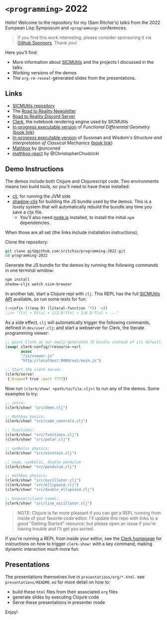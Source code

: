 # `<programming>` 2022

Hello! Welcome to the repository for my (Sam Ritchie's) talks from the 2022
European Lisp Symposium and `<programming>` conferences.

> If you find this work interesting, please consider sponsoring it via [Github
> Sponsors](https://github.com/sponsors/sritchie). Thank you!

Here you'll find:

- More information about [SICMUtils][SICMUTILS] and the projects I discussed in
  the talks
- Working versions of the demos
- The `org-re-reveal`-generated slides from the presentations.

## Links

- [SICMUtils repository][SICMUTILS]
- The [Road to Reality Newsletter](https://roadtoreality.substack.com/)
- [Road to Reality Discord
  Server](https://roadtoreality.substack.com/p/road-to-reality-discord-server?s=w)
- [Clerk][CLERK], the notebook rendering engine used by SICMUtils
- [In-progress executable version](https://github.com/sicmutils/fdg-book) of
  _Functional Differential Geometry_ ([book link][FDG])
- [In-progress executable version](https://github.com/sicmutils/sicm-book) of
  Sussman and Wisdom's _Structure and Interpretation of Classical Mechanics_
  ([book link][SICM])
- [Mathbox](https://gitgud.io/unconed/mathbox) by @unconed
- [mathbox-react](https://github.com/ChristopherChudzicki/mathbox-react) by
  @ChristopherChudzicki

## Demo Instructions

The demos include both Clojure and Clojurescript code. Two environments means
two build tools, so you'll need to have these installed:

- [clj](https://clojure.org/guides/getting_started), for running the JVM side
- [shadow-cljs](https://shadow-cljs.github.io/docs/UsersGuide.html#_installation)
  for building the JS bundle used by the demos. This is a lovely system that
  will automatically rebuild the bundle any time you save a cljs file.
  - You'll also need [node.js](https://nodejs.org/en/download/package-manager/)
    installed, to install the initial `npm` dependencies.

When those are all set (the links include installation instructions),

Clone the repository:

```bash
git clone git@github.com:sritchie/programming-2022.git
cd programming-2022
```

Generate the JS bundle for the demos by running the following commands in one
terminal window:

```bash
npm install
shadow-cljs watch sicm-browser
```

In another tab, start a Clojure repl with `clj`. This REPL has the full
[SICMUtils
API](https://cljdoc.org/d/sicmutils/sicmutils/CURRENT/api/sicmutils.env)
available, so run some tests for fun:

```clojure
(->infix (((exp D) (literal-function 'f)) 'x))
;;=> "f(x) + Df(x) + 1/2 D²f(x) + 1/6 D³f(x) + ..."
```

As a side effect, `clj` will automatically trigger the following commands,
defined in `dev/user.clj`: and start a webserver for Clerk, the literate
programming viewer:

```clojure
;; point Clerk at our newly-generated JS bundle instead of its default:
(swap! clerk-config/!resource->url
       assoc
       "/js/viewer.js"
       "http://localhost:9000/out/main.js")

;; Start the clerk server.
(clerk/serve!
 {:browse? true :port 7777})
```

Now run `(clerk/show! <path/to/file.clj>)` to run any of the demos. Some
examples to try:

```clojure
;; intro:
(clerk/show! "src/demo.clj")

;; Mathbox basics:
(clerk/show! "src/cube_controls.clj")

;; functions:
(clerk/show! "src/functions.clj")
(clerk/show! "src/polar.clj")

;; symbolic physics:
(clerk/show! "src/einstein.clj")

;; vega, symbolic, double-pendulum
(clerk/show! "src/pendulum.clj")

;; mathbox physics:
(clerk/show! "src/oscillator.clj")
(clerk/show! "src/ellipsoid.clj")
(clerk/show! "src/double_ellipsoid.clj")

;; browser/client comms:
(clerk/show! "src/live_oscillator.clj")
```

> NOTE: Clojure is far more pleasant if you can get a REPL running from inside
> of your favorite code editor. I'll update this repo with links to a good
> "Getting Started" resource; but please open an issue if you're having trouble
> and I'll get you sorted.

If you're running a REPL from inside your editor, see the [Clerk
homepage][CLERK] for instructions on how to trigger `clerk-show!` with a key
command, making dynamic interaction much more fun.

## Presentations

The presentations themselves live in `presentations/org/*.html`. see
`presentations/README.md` for more detail on how to:

- build these `html` files from their associated `org` files
- generate slides by executing Clojure code
- Serve these presentations in presenter mode

Enjoy!

[CLERK]: https://github.com/nextjournal/clerk
[SICMUTILS]: https://github.com/sicmutils/sicmutils
[SICM]: http://mitpress.mit.edu/books/structure-and-interpretation-classical-mechanics
[FDG]: http://mitpress.mit.edu/books/functional-differential-geometry

